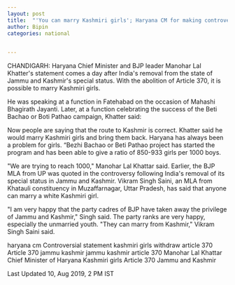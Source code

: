 ```yaml
---
layout: post
title:  "'You can marry Kashmiri girls'; Haryana CM for making controversial remark"
author: Bipin
categories: national
 

---
```

CHANDIGARH: Haryana Chief Minister and BJP leader Manohar Lal Khatter's statement comes a day after India's removal from the state of Jammu and Kashmir's special status. With the abolition of Article 370, it is possible to marry Kashmiri girls.

He was speaking at a function in Fatehabad on the occasion of Mahashi Bhagirath Jayanti. Later, at a function celebrating the success of the Beti Bachao or Boti Pathao campaign, Khatter said:

Now people are saying that the route to Kashmir is correct. Khatter said he would marry Kashmiri girls and bring them back. Haryana has always been a problem for girls. “Bezhi Bachao or Beti Pathao project has started the program and has been able to give a ratio of 850-933 girls per 1000 boys.

"We are trying to reach 1000," Manohar Lal Khattar said. Earlier, the BJP MLA from UP was quoted in the controversy following India's removal of its special status in Jammu and Kashmir. Vikram Singh Saini, an MLA from Khatauli constituency in Muzaffarnagar, Uttar Pradesh, has said that anyone can marry a white Kashmiri girl.

"I am very happy that the party cadres of BJP have taken away the privilege of Jammu and Kashmir," Singh said. The party ranks are very happy, especially the unmarried youth. "They can marry from Kashmir," Vikram Singh Saini said. 

haryana cm 
Controversial statement
kashmiri girls
withdraw article 370
Article 370
jammu kashmir
jammu kashmir article 370
Manohar Lal Khattar
Chief Minister of Haryana
Kashmiri girls
Article 370
Jammu and Kashmir

Last Updated 10, Aug 2019, 2 PM IST 